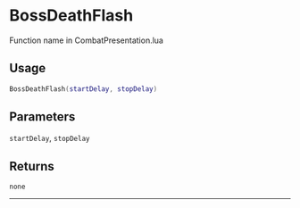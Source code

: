 # BossDeathFlash
Function name in CombatPresentation.lua
## Usage
```lua
BossDeathFlash(startDelay, stopDelay)
```
## Parameters
`startDelay`, `stopDelay`
## Returns
`none`

---